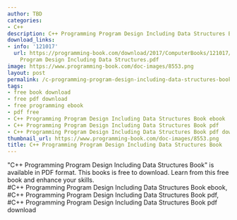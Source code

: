 ```yaml
---
author: TBD
categories:
- C++
description: C++ Programming Program Design Including Data Structures Book
download_links:
- info: '121017'
  url: https://programming-book.com/download/2017/ComputerBooks/121017/Cpp Programming
    Program Design Including Data Structures.pdf
image: https://www.programming-book.com/doc-images/8553.png
layout: post
permalink: /c-programming-program-design-including-data-structures-book.html
tags:
- free book download
- free pdf download
- free programming ebook
- pdf free
- C++ Programming Program Design Including Data Structures Book ebook
- C++ Programming Program Design Including Data Structures Book pdf
- C++ Programming Program Design Including Data Structures Book pdf download
thumbnail_url: https://www.programming-book.com/doc-images/8553.png
title: C++ Programming Program Design Including Data Structures Book
---
```


 
<div class="item-desc text-justify">
  "C++ Programming Program Design Including Data Structures Book" is available in PDF format. This books is free to download. Learn from this free book and enhance your skills.
  <br>
  #C++ Programming Program Design Including Data Structures Book ebook, #C++ Programming Program Design Including Data Structures Book pdf, #C++ Programming Program Design Including Data Structures Book pdf download
</div>